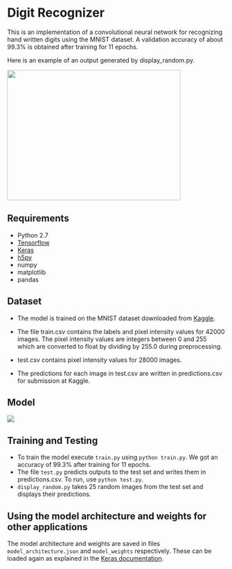 # Digit Recognizer
This is an implementation of a convolutional neural network for recognizing hand written digits using the MNIST dataset. A validation accuracy of about 99.3% is obtained after training for 11 epochs. 

Here is an example of an output generated by display_random.py.

<img src="https://github.com/Shobhit117/digit-recognizer/blob/master/figure_1.png" height=300px width=400px>

## Requirements

* Python 2.7
* [Tensorflow](https://www.tensorflow.org/)
* [Keras](https://keras.io/)
* [h5py](http://www.h5py.org/)
* numpy
* matplotlib
* pandas

## Dataset

* The model is trained on the MNIST dataset downloaded from [Kaggle](https://www.kaggle.com/c/digit-recognizer). 

* The file train.csv contains the labels and pixel intensity values for 42000 images. The pixel intensity values are integers between 0 and 255 which are converted to float by dividing by 255.0 during preprocessing.

* test.csv contains pixel intensity values for 28000 images.

* The predictions for each image in test.csv are written in predictions.csv for submission at Kaggle.

## Model

<img src="https://github.com/Shobhit117/digit-recognizer/blob/master/model.png">

## Training and Testing

* To train the model execute `train.py` using `python train.py`. We got an accuracy of 99.3% after training for 11 epochs.
* The file `test.py` predicts outputs to the test set and writes them in predictions.csv. To run, use `python test.py`.
* `display_random.py` takes 25 random images from the test set and displays their predictions.

## Using the model architecture and weights for other applications

The model architecture and weights are saved in files `model_architecture.json` and `model_weights` respectively. These can be loaded again as explained in the [Keras documentation](https://keras.io/getting-started/faq/#how-can-i-save-a-keras-model).





